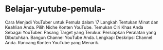 # Belajar-yutube-pemula-
Cara Menjadi YouTuber untuk Pemula dalam 17 Langkah Tentukan Minat dan Keahlian Anda. Pilih Niche Konten YouTube. Temukan Ciri Khas Anda Sebagai YouTuber. Pasang Target yang Terukur. Persiapkan Peralatan yang Dibutuhkan. Bangun Channel YouTube Anda. Lengkapi Deskripsi Channel Anda. Rancang Konten YouTube yang Menarik.
